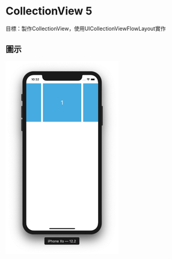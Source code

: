 # CollectionView 5

目標：製作CollectionView，使用UICollectionViewFlowLayout實作

## 圖示

<img src="photo1.png" width="300">

